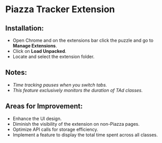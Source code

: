 # Piazza Tracker Extension

## Installation:
- Open Chrome and on the extensions bar click the puzzle and go to **Manage Extensions**.
- Click on **Load Unpacked**.
- Locate and select the extension folder.

## Notes:
- *Time tracking pauses when you switch tabs.*
- *This feature exclusively monitors the duration of TAd classes.*

## Areas for Improvement:
- Enhance the UI design.
- Diminish the visibility of the extension on non-Piazza pages.
- Optimize API calls for storage efficiency.
- Implement a feature to display the total time spent across all classes.
